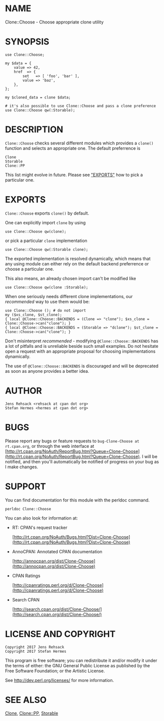# NAME

Clone::Choose - Choose appropriate clone utility

# SYNOPSIS

    use Clone::Choose;

    my $data = {
        value => 42,
        href  => {
            set   => [ 'foo', 'bar' ],
            value => 'baz',
        },
    };

    my $cloned_data = clone $data;

    # it's also possible to use Clone::Choose and pass a clone preference
    use Clone::Choose qw(:Storable);

# DESCRIPTION

`Clone::Choose` checks several different modules which provides a
`clone()` function and selects an appropriate one. The default preferrence
is

    Clone
    Storable
    Clone::PP

This list might evolve in future. Please see ["EXPORTS"](#exports) how to pick a
particular one.

# EXPORTS

`Clone::Choose` exports `clone()` by default.

One can explicitly import `clone` by using

    use Clone::Choose qw(clone);

or pick a particular `clone` implementation

    use Clone::Choose qw(:Storable clone);

The exported implementation is resolved dynamically, which means that any
using module can either rely on the default backend preferrence or choose
a particular one.

This also means, an already chosen import can't be modified like

    use Clone::Choose qw(clone :Storable);

When one seriously needs different clone implementations, our _recommended_
way to use them would be:

    use Clone::Choose (); # do not import
    my ($xs_clone, $st_clone);
    { local @Clone::Choose::BACKENDS = (Clone => "clone"); $xs_clone = Clone::Choose->can("clone"); }
    { local @Clone::Choose::BACKENDS = (Storable => "dclone"); $st_clone = Clone::Choose->can("clone"); }

Don't misinterpret _recommended_ - modifying `@Clone::Choose::BACKENDS`
has a lot of pitfalls and is unreliable beside such small examples. Do
not hesitate open a request with an appropriate proposal for choosing
implementations dynamically.

The use of `@Clone::Choose::BACKENDS` is discouraged and will be deprecated
as soon as anyone provides a better idea.

# AUTHOR

    Jens Rehsack <rehsack at cpan dot org>
    Stefan Hermes <hermes at cpan dot org>

# BUGS

Please report any bugs or feature requests to
`bug-Clone-Choose at rt.cpan.org`, or through the web interface at
[http://rt.cpan.org/NoAuth/ReportBug.html?Queue=Clone-Choose](http://rt.cpan.org/NoAuth/ReportBug.html?Queue=Clone-Choose).
I will be notified, and then you'll automatically be notified of progress
on your bug as I make changes.

# SUPPORT

You can find documentation for this module with the perldoc command.

    perldoc Clone::Choose

You can also look for information at:

- RT: CPAN's request tracker

    [http://rt.cpan.org/NoAuth/Bugs.html?Dist=Clone-Choose](http://rt.cpan.org/NoAuth/Bugs.html?Dist=Clone-Choose)

- AnnoCPAN: Annotated CPAN documentation

    [http://annocpan.org/dist/Clone-Choose](http://annocpan.org/dist/Clone-Choose)

- CPAN Ratings

    [http://cpanratings.perl.org/d/Clone-Choose](http://cpanratings.perl.org/d/Clone-Choose)

- Search CPAN

    [http://search.cpan.org/dist/Clone-Choose/](http://search.cpan.org/dist/Clone-Choose/)

# LICENSE AND COPYRIGHT

    Copyright 2017 Jens Rehsack
    Copyright 2017 Stefan Hermes

This program is free software; you can redistribute it and/or modify it
under the terms of either: the GNU General Public License as published
by the Free Software Foundation; or the Artistic License.

See http://dev.perl.org/licenses/ for more information.

# SEE ALSO

[Clone](https://metacpan.org/pod/Clone), [Clone::PP](https://metacpan.org/pod/Clone::PP), [Storable](https://metacpan.org/pod/Storable)
